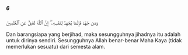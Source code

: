 ##### 6

<span class="ayah">وَمَن جَٰهَدَ فَإِنَّمَا يُجَٰهِدُ لِنَفْسِهِۦٓ ۚ إِنَّ ٱللَّهَ لَغَنِىٌّ عَنِ ٱلْعَٰلَمِينَ</span>

<span class="ayah_translation">Dan barangsiapa yang berjihad, maka sesungguhnya jihadnya itu adalah untuk dirinya sendiri. Sesungguhnya Allah benar-benar Maha Kaya (tidak memerlukan sesuatu) dari semesta alam.</span>
